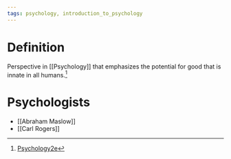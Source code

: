 ```yaml
---
tags: psychology, introduction_to_psychology
---
```


# Definition

Perspective in [[Psychology]] that emphasizes the potential for good that is innate in all humans.[^1]

# Psychologists
- [[Abraham Maslow]]
- [[Carl Rogers]]

[^1]: [Psychology2e](zotero://open-pdf/library/items/SSTBV7L5?page=26)